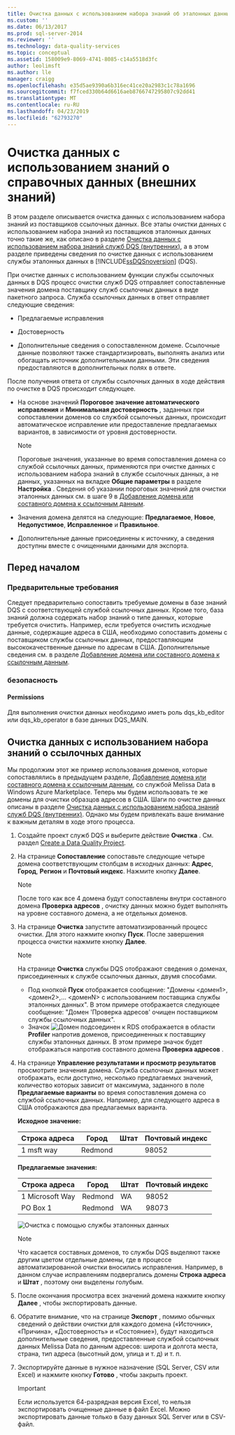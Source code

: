 ```yaml
---
title: Очистка данных с использованием набора знаний об эталонных данных (внешних) | Microsoft Docs
ms.custom: ''
ms.date: 06/13/2017
ms.prod: sql-server-2014
ms.reviewer: ''
ms.technology: data-quality-services
ms.topic: conceptual
ms.assetid: 158009e9-8069-4741-8085-c14a5518d3fc
author: leolimsft
ms.author: lle
manager: craigg
ms.openlocfilehash: e35d5ae9390a6b316ec41ce20a2983c1c78a1696
ms.sourcegitcommit: f7fced330b64d6616aeb8766747295807c92dd41
ms.translationtype: MT
ms.contentlocale: ru-RU
ms.lasthandoff: 04/23/2019
ms.locfileid: "62793270"
---
```

# <a name="cleanse-data-using-reference-data-external-knowledge"></a>Очистка данных с использованием знаний о справочных данных (внешних знаний)
  В этом разделе описывается очистка данных с использованием набора знаний из поставщиков ссылочных данных. Все этапы очистки данных с использованием набора знаний из поставщиков эталонных данных точно такие же, как описано в разделе [Очистка данных с использованием набора знаний служб DQS &#40;внутренних&#41;](../../2014/data-quality-services/cleanse-data-using-dqs-internal-knowledge.md), а в этом разделе приведены сведения по очистке данных с использованием службы эталонных данных в [!INCLUDE[ssDQSnoversion](../includes/ssdqsnoversion-md.md)] (DQS).  
  
 При очистке данных с использованием функции службы ссылочных данных в DQS процесс очистки служб DQS отправляет сопоставленные значения домена поставщику служб ссылочных данных в виде пакетного запроса. Служба ссылочных данных в ответ отправляет следующие сведения:  
  
-   Предлагаемые исправления  
  
-   Достоверность  
  
-   Дополнительные сведения о сопоставленном домене. Ссылочные данные позволяют также стандартизировать, выполнять анализ или обогащать источник дополнительными данными. Эти сведения предоставляются в дополнительных полях в ответе.  
  
 После получения ответа от службы ссылочных данных в ходе действия по очистке в DQS происходит следующее.  
  
-   На основе значений **Пороговое значение автоматического исправления** и **Минимальная достоверность** , заданных при сопоставлении доменов со службой ссылочных данных, происходит автоматическое исправление или предоставление предлагаемых вариантов, в зависимости от уровня достоверности.  
  
    > [!NOTE]  
    >  Пороговые значения, указанные во время сопоставления домена со службой ссылочных данных, применяются при очистке данных с использованием набора знаний в службе ссылочных данных, а не данных, указанных на вкладке **Общие параметры** в разделе **Настройка** . Сведения об указании пороговых значений для очистки эталонных данных см. в шаге 9 в [Добавление домена или составного домена к ссылочным данным](../../2014/data-quality-services/attach-a-domain-or-composite-domain-to-reference-data.md).  
  
-   Значения домена делятся на следующие: **Предлагаемое**, **Новое**, **Недопустимое**, **Исправленное** и **Правильное**.  
  
-   Дополнительные данные присоединены к источнику, а сведения доступны вместе с очищенными данными для экспорта.  
  
## <a name="before-you-begin"></a>Перед началом  
  
###  <a name="Prerequisites"></a> Предварительные требования  
 Следует предварительно сопоставить требуемые домены в базе знаний DQS с соответствующей службой ссылочных данных. Кроме того, база знаний должна содержать набор знаний о типе данных, которые требуется очистить. Например, если требуется очистить исходные данные, содержащие адреса в США, необходимо сопоставить домены с поставщиком службы ссылочных данных, предоставляющим высококачественные данные по адресам в США. Дополнительные сведения см. в разделе [Добавление домена или составного домена к ссылочным данным](../../2014/data-quality-services/attach-a-domain-or-composite-domain-to-reference-data.md).  
  
###  <a name="Security"></a> безопасность  
  
####  <a name="Permissions"></a> Permissions  
 Для выполнения очистки данных необходимо иметь роль dqs_kb_editor или dqs_kb_operator в базе данных DQS_MAIN.  
  
##  <a name="Cleanse"></a> Очистка данных с использованием набора знаний о ссылочных данных  
 Мы продолжим этот же пример использования доменов, которые сопоставлялись в предыдущем разделе, [Добавление домена или составного домена к ссылочным данным](../../2014/data-quality-services/attach-a-domain-or-composite-domain-to-reference-data.md), со службой Melissa Data в Windows Azure Marketplace. Теперь мы будем использовать те же домены для очистки образцов адресов в США. Шаги по очистке данных описаны в разделе [Очистка данных с использованием набора знаний служб DQS &#40;внутренних&#41;](../../2014/data-quality-services/cleanse-data-using-dqs-internal-knowledge.md). Однако мы будем привлекать ваше внимание к важным деталям в ходе этого процесса.  
  
1.  Создайте проект служб DQS и выберите действие **Очистка** . См. раздел [Create a Data Quality Project](../../2014/data-quality-services/create-a-data-quality-project.md).  
  
2.  На странице **Сопоставление** сопоставьте следующие четыре домена соответствующим столбцам в исходных данных: **Адрес**, **Город**, **Регион** и **Почтовый индекс**. Нажмите кнопку **Далее**.  
  
    > [!NOTE]  
    >  После того как все 4 домена будут сопоставлены внутри составного домена **Проверка адресов** , очистку данных можно будет выполнять на уровне составного домена, а не отдельных доменов.  
  
3.  На странице **Очистка** запустите автоматизированный процесс очистки. Для этого нажмите кнопку **Пуск**. После завершения процесса очистки нажмите кнопку **Далее**.  
  
    > [!NOTE]  
    >  На странице **Очистка** службы DQS отображают сведения о доменах, присоединенных к службе ссылочных данных, двумя способами.  
    >   
    >  -   Под кнопкой **Пуск** отображается сообщение: "Домены \<домен1>, \<домен2>,… \<доменN> с использованием поставщика службы эталонных данных". В этом примере отображается следующее сообщение: "Домен 'Проверка адресов' очищен поставщиком службы ссылочных данных".  
    > -   Значок ![Домен подсоединен к RDS](../../2014/data-quality-services/media/dqs-rdsindicator.JPG "Домен подсоединен к RDS") отображается в области **Profiler** напротив доменов, присоединенных к поставщику службы эталонных данных. В этом примере значок будет отображаться напротив составного домена **Проверка адресов** .  
  
4.  На странице **Управление результатами и просмотр результатов** просмотрите значения домена. Служба ссылочных данных может отображать, если доступно, несколько предлагаемых значений, количество которых зависит от максимума, заданного в поле **Предлагаемые варианты** во время сопоставления домена со службой ссылочных данных. Например, для следующего адреса в США отображаются два предлагаемых варианта.  
  
     **Исходное значение:**  
  
    |Строка адреса|Город|Штат|Почтовый индекс|  
    |------------------|----------|-----------|---------|  
    |1 msft way|Redmond||98052|  
  
     **Предлагаемые значения:**  
  
    |Строка адреса|Город|Штат|Почтовый индекс|  
    |------------------|----------|-----------|---------|  
    |1 Microsoft Way|Redmond|WA|98052|  
    |PO Box 1|Redmond|WA|98073|  
  
     ![Очистка с помощью службы эталонных данных](../../2014/data-quality-services/media/dqs-rdscleansing.JPG "Очистка с помощью службы эталонных данных")  
  
    > [!NOTE]  
    >  Что касается составных доменов, то службы DQS выделяют также другим цветом отдельные домены, где в процессе автоматизированной очистки вносились исправления. Например, в данном случае исправлениям подвергались домены **Строка адреса** и **Штат** , поэтому они выделены голубым.  
  
5.  После окончания просмотра всех значений домена нажмите кнопку **Далее** , чтобы экспортировать данные.  
  
6.  Обратите внимание, что на странице **Экспорт** , помимо обычных сведений о действии очистки для каждого домена («Источник», «Причина», «Достоверность» и «Состояние»), будут находиться дополнительные сведения, предоставленные службой ссылочных данных Melissa Data по данным адресов: широта и долгота места, страна, тип адреса (высотный дом, улица и т. д) и т. п.  
  
7.  Экспортируйте данные в нужное назначение (SQL Server, CSV или Excel) и нажмите кнопку **Готово** , чтобы закрыть проект.  
  
    > [!IMPORTANT]  
    >  Если используется 64-разрядная версия Excel, то нельзя экспортировать очищенные данные в файл Excel. Можно экспортировать данные только в базу данных SQL Server или в CSV-файл.  
  
  
